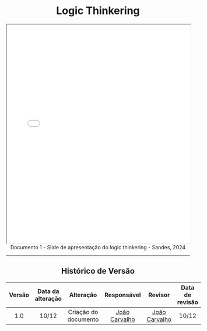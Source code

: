 
<center>

# Logic Thinkering

</center>

<center>
<iframe src="./apresentacaoPDF/LOGICTHINKERING.pdf" width="100%" height="600px"></iframe>
Documento 1 - Slide de apresentação do logic thinkering - Sandes, 2024
</center>

---

<center>

## Histórico de Versão

</center>

<div style="margin: 0 auto; width: fit-content;">

| Versão | Data da alteração |      Alteração       |                  Responsável                   |                    Revisor                     | Data de revisão |
| :----: |:-----------------:| :------------------: | :--------------------------------------------: | :--------------------------------------------: |:---------------:|
|  1.0   |       10/12       | Criação do documento | [João Carvalho](https://github.com/joaoseisei) | [João Carvalho](https://github.com/joaoseisei) |      10/12      |

</div>

[//]: # (** Projetos - Período   2024.2)

[//]: # ()
[//]: # (Segue a lista de projetos desse período letivo:)

[//]: # ()
[//]: # (    • G1 até 13 membros)

[//]: # (    • Projeto G1 - Jogo, baseado em qualquer jogo para inspiração, podendo ser em versão site, desktop ou aplicativo móvel.)

[//]: # (    • Não usar o nome do jogo real. A ideia é usar o nome G1_Jogo mesmo, e apenas se basear em um jogo conhecido para fins de identificar público-alvo, principais funcionalidades, dentre outros detalhes.)

[//]: # ()
[//]: # (    • G2 até 13 membros)

[//]: # (    • Projeto G2 - Brechó, baseado em qualquer tipo de produto, podendo ser em versão site, desktop ou aplicativo móvel.)

[//]: # (    • Não usar o nome de um comércio / uma empresa real. A ideia é usar o nome G2_Brechó mesmo, e apenas se basear em algo conhecido para fins de identificar público-alvo, principais funcionalidades, dentre outros detalhes.)

[//]: # ()
[//]: # (    • G3 até 13 membros)

[//]: # (    • Projeto G3 - Aprender, baseado em qualquer viés educacional, podendo ser em versão site, desktop ou aplicativo móvel.)

[//]: # (    • Não usar o nome de algo real &#40;instituição, escola, curso ou outro&#41;. A ideia é usar o nome G3_Aprender mesmo, e apenas se basear em algo conhecido para fins de identificar público-alvo, principais funcionalidades, dentre outros detalhes.)

[//]: # ()
[//]: # (    • G4 até 13 membros)

[//]: # (    • Projeto G4 - Esporte, baseado em qualquer esporte ou conjunto de esportes, podendo ser em versão site, desktop ou aplicativo móvel. Aqui, a dica é ser algo de cunho informativo sobre um esporte ou conjunto de esportes relacionados.)

[//]: # (    • Não usar o nome de algo real &#40;clube, academia, ou outro&#41;. A ideia é usar o nome G4_Esporte mesmo, e apenas se basear em algo conhecido para fins de identificar público-alvo, principais funcionalidades, dentre outros detalhes.)

[//]: # ()
[//]: # (    • G5 até 13 membros)

[//]: # (    • Projeto G5 - Turismo, baseado em qualquer contexto turístico, podendo ser em versão site, desktop ou aplicativo móvel. Aqui, a dica é ser algo de cunho informativo sobre um País/uma cidade ou sobre eventos de uma região ou sobre uma festa típica regional...)

[//]: # (    • Não usar o nome de algo real &#40;agência de turismo, teatro, museu, ou outro&#41;. A ideia é usar o nome G5_Turismo mesmo, e apenas se basear em algo conhecido para fins de identificar público-alvo, principais funcionalidades, dentre outros detalhes.)

[//]: # ()
[//]: # (    • G6 até 13 membros)

[//]: # (    • Projeto G6 - Agenda, baseado em qualquer contexto, podendo ser em versão site, desktop ou aplicativo móvel. Aqui, espera-se um software para agendamento de eventos em qualquer contexto de interesse da equipe.)

[//]: # (    • Não usar o nome de algo real. A ideia é usar o nome G6_Agenda mesmo, e apenas se basear em algo conhecido para fins de identificar público-alvo, principais funcionalidades, dentre outros detalhes.)

[//]: # ()
[//]: # (    • G7 até 13 membros)

[//]: # (    • Projeto G7 - Entrega, baseado em qualquer contexto de entrega &#40;delivery&#41;, podendo ser em versão site, desktop ou aplicativo móvel.)

[//]: # (    • Não usar o nome de algo real &#40;ifood, ou outro&#41;. A ideia é usar o nome G7_Entrega mesmo, e apenas se basear em algo conhecido para fins de identificar público-alvo, principais funcionalidades, dentre outros detalhes.)

[//]: # ()
[//]: # (    • G8 até 13 membros)

[//]: # (    • Projeto G8 - Aluguel, baseado em qualquer contexto de aluguel, podendo ser em versão site, desktop ou aplicativo móvel. Uma ideia seria aluguel de materiais esportivos para uso no Lago Paranoá. : &#41;)

[//]: # (    • Não usar o nome de algo real &#40;imobiliária conhecida, empresa de aluguel de carros conhecida, ou outro&#41;. A ideia é usar o nome G8_Aluguel mesmo, e apenas se basear em algo conhecido para fins de identificar público-alvo, principais funcionalidades, dentre outros detalhes.)

[//]: # ()
[//]: # (    • G9 até 13 membros)

[//]: # (    • Projeto G9 - Circo, baseado em qualquer contexto de arte circense, podendo ser em versão site, desktop ou aplicativo móvel. Aqui, a dica é ser algo de cunho informativo sobre arte circense, como praticar, onde há treino, dentre outros.)

[//]: # (    • Não usar o nome de algo real &#40;circo conhecido, escola conhecida, show conhecido ou outro&#41;. A ideia é usar o nome G9_Circo mesmo, e apenas se basear em algo conhecido para fins de identificar público-alvo, principais funcionalidades, dentre outros detalhes.)

[//]: # ()
[//]: # (    • G10 até 13 membros)

[//]: # (    • Projeto G10 - Recomendação, baseado em qualquer contexto, podendo ser em versão site, desktop ou aplicativo móvel. Aqui, espera-se um software para recomendação de conteúdo em qualquer contexto de interesse da equipe.)

[//]: # (    • Não usar o nome de algo real. A ideia é usar o nome G10_Recomendação mesmo, e apenas se basear em algo conhecido para fins de identificar público-alvo, principais funcionalidades, dentre outros detalhes.)

[//]: # (    )
[//]: # (OBS: Caso existam novos matriculados na disciplina, acima de 130 alunos, novos projetos serão propostos pela professora. Portanto, nesses casos, conversar com a professora na época.)

[//]: # ()
